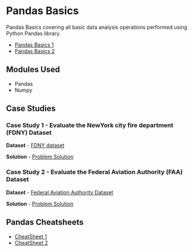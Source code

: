 # Pandas Basics

Pandas Basics covering all basic data analysis operations performed using Python Pandas library.

- [Pandas Basics 1](https://github.com/Rahul1097/Data-Science-with-Python/blob/master/Pandas/Pandas_Basics-1.ipynb)
- [Pandas Basics 2](https://github.com/Rahul1097/Data-Science-with-Python/blob/master/Pandas/Pandas_Basics-2.ipynb)

## Modules Used

- Pandas
- Numpy

## Case Studies

### Case Study 1 - Evaluate the NewYork city fire department (FDNY) Dataset

**Dataset** - [FDNY dataset](https://github.com/Rahul1097/Data-Science-with-Python/blob/master/Pandas/FDNY.csv)

**Solution** - [Problem Solution](https://github.com/Rahul1097/Data-Science-with-Python/blob/master/Pandas/Evaluate%20the%20NewYork%20city%20fire%20department%20(FDNY)%20Dataset.ipynb)


### Case Study 2 - Evaluate the Federal Aviation Authority (FAA) Dataset

**Dataset** - [Federal Aviation Authority Dataset](https://github.com/Rahul1097/Data-Science-with-Python/blob/master/Pandas/faa_ai_prelim.csv)

**Solution** - [Problem Solution](https://github.com/Rahul1097/Data-Science-with-Python/blob/master/Pandas/Evaluate%20the%20Federal%20Aviation%20Authority%20(FAA)%20Dataset.ipynb)

## Pandas Cheatsheets

- [CheatSheet 1](https://github.com/Rahul1097/Data-Science-with-Python/blob/master/Pandas/Pandas_Python_Cheat_Sheet_1.pdf)
- [CheatSheet 2](https://github.com/Rahul1097/Data-Science-with-Python/blob/master/Pandas/Pandas_Python_Cheat_Sheet_2.pdf)
